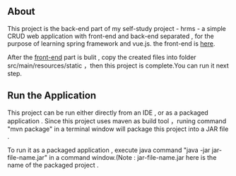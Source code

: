 ## About   
This project is the back-end part of my self-study project - hrms - a simple CRUD web application with front-end and back-end separated , for the purpose of learning spring framework and vue.js.  the front-end is [here](https://github.com/songliansheng/hrms-front-end).
  
After the [front-end](https://github.com/songliansheng/hrms-front-end) part is bulit , copy the created files into folder src/main/resources/static ，then this project is complete.You can run it next step.

## Run the Application
This project can be run either directly from an IDE , or as a packaged application . Since this project uses maven as build tool ，runing command "mvn package"  in a terminal window will package this project into a JAR file .

To run it as a packaged application , execute java command "java -jar jar-file-name.jar" in a command window.(Note : jar-file-name.jar here is the name of the packaged project .    

 
